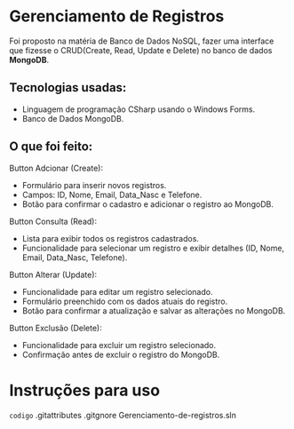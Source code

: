 # Gerenciamento de Registros
Foi proposto na matéria de Banco de Dados NoSQL, fazer uma interface que fizesse o CRUD(Create, Read, Update e Delete) no banco de dados <b>MongoDB</b>. 

## Tecnologias usadas:
 - Linguagem de programação CSharp usando o Windows Forms.
 - Banco de Dados MongoDB.

## O que foi feito:

Button Adcionar (Create):
  - Formulário para inserir novos registros.
  - Campos: ID, Nome, Email, Data_Nasc e Telefone.
  - Botão para confirmar o cadastro e adicionar o registro ao MongoDB.
  
Button Consulta (Read):
  - Lista para exibir todos os registros cadastrados.
  - Funcionalidade para selecionar um registro e exibir detalhes (ID, Nome,  Email, Data_Nasc, Telefone).
    
Button Alterar (Update):
  - Funcionalidade para editar um registro selecionado.
  - Formulário preenchido com os dados atuais do registro.
  - Botão para confirmar a atualização e salvar as alterações no MongoDB.
    
Button Exclusão (Delete):
  - Funcionalidade para excluir um registro selecionado.
  - Confirmação antes de excluir o registro do MongoDB.

# Instruções para uso
`codigo`
.gitattributes
.gitgnore
Gerenciamento-de-registros.sln


